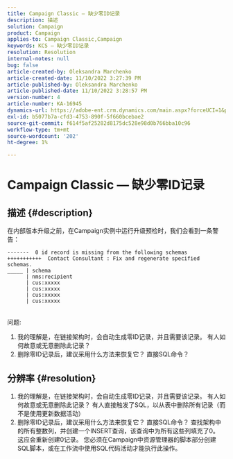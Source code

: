 ```yaml
---
title: Campaign Classic — 缺少零ID记录
description: 描述
solution: Campaign
product: Campaign
applies-to: Campaign Classic,Campaign
keywords: KCS — 缺少零ID记录
resolution: Resolution
internal-notes: null
bug: false
article-created-by: Oleksandra Marchenko
article-created-date: 11/10/2022 3:27:39 PM
article-published-by: Oleksandra Marchenko
article-published-date: 11/10/2022 3:28:57 PM
version-number: 4
article-number: KA-16945
dynamics-url: https://adobe-ent.crm.dynamics.com/main.aspx?forceUCI=1&pagetype=entityrecord&etn=knowledgearticle&id=f19e1d34-0c61-ed11-9561-6045bd006b25
exl-id: b5077b7a-cfd3-4753-890f-5f660bcebae2
source-git-commit: f614f5af25282d8175dc528e98d0b766bba10c96
workflow-type: tm+mt
source-wordcount: '202'
ht-degree: 1%

---
```


# Campaign Classic — 缺少零ID记录

## 描述 {#description}


在内部版本升级之前，在Campaign实例中运行升级预检时，我们会看到一条警告：


```
-------  0 id record is missing from the following schemas
+++++++++++  Contact Consultant : Fix and regenerate specified schemas.
_____ | schema                   
      | nms:recipient            
      | cus:xxxxx     
      | cus:xxxxx         
      | cus:xxxxx        
      | cus:xxxxx
```

<br>问题:


1. 我的理解是，在链接架构时，会自动生成零ID记录，并且需要该记录。 有人如何故意或无意删除此记录？
2. 删除零ID记录后，建议采用什么方法来恢复它？ 直接SQL命令？



## 分辨率 {#resolution}


1. 我的理解是，在链接架构时，会自动生成零ID记录，并且需要该记录。 有人如何故意或无意删除此记录？ 有人直接触发了SQL，以从表中删除所有记录（而不是使用更新数据活动）
2. 删除零ID记录后，建议采用什么方法来恢复它？ 直接SQL命令？ 查找架构中的所有整数列，并创建一个INSERT查询，该查询中为所有这些列填充了0。 这应会重新创建0记录。 您必须在Campaign中资源管理器的脚本部分创建SQL脚本，或在工作流中使用SQL代码活动才能执行此操作。
